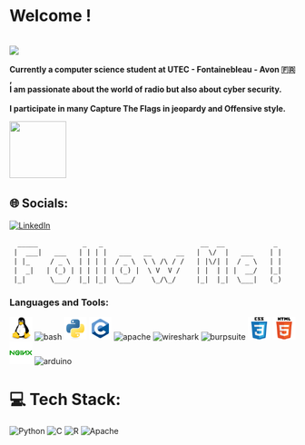 # Welcome !
<br>
<img src="https://media.tenor.com/wiMyvo8ZFN0AAAAj/pinguim-penguin.gif">

**Currently a computer science student at UTEC - Fontainebleau - Avon :fr: ,<br> I am passionate about the world of radio but also about cyber security.**
<br><br>**I participate in many Capture The Flags in jeopardy and Offensive style.**

<a href="https://root-me.org/mall0c"><img src="https://www.root-me.org/IMG/logo/siteon0.svg?1637496509" width="100" height="100"></a> 

## 🌐 Socials:
[![LinkedIn](https://img.shields.io/badge/LinkedIn-%230077B5.svg?logo=linkedin&logoColor=white)](https://www.linkedin.com/in/lucas-rq/) 

```
  _____           _   _                        __  __            _ 
 |  ___|   ___   | | | |   ___   __      __   |  \/  |   ___    | |
 | |_     / _ \  | | | |  / _ \  \ \ /\ / /   | |\/| |  / _ \   | |
 |  _|   | (_) | | | | | | (_) |  \ V  V /    | |  | | |  __/   |_|
 |_|      \___/  |_| |_|  \___/    \_/\_/     |_|  |_|  \___|   (_)
```
<h3 align="left">Languages and Tools:</h3>
<p align="left"> <img src="https://raw.githubusercontent.com/devicons/devicon/master/icons/linux/linux-original.svg" alt="linux" width="40" height="40"/> <img src="https://www.vectorlogo.zone/logos/gnu_bash/gnu_bash-icon.svg" alt="bash" width="40" height="40"/> <img src="https://raw.githubusercontent.com/devicons/devicon/master/icons/python/python-original.svg" alt="python" width="40" height="40"/> <img src="https://raw.githubusercontent.com/github/explore/f3e22f0dca2be955676bc70d6214b95b13354ee8/topics/c/c.png" alt="c" width="40" height="40"/> <img src="https://avatars.githubusercontent.com/u/47359?s=280&v=4" alt="apache" width="40" height="40"/> <img src="https://avatars.githubusercontent.com/u/6233056?s=280&v=4" alt="wireshark" width="40" height="40"/> <img src="https://avatars.githubusercontent.com/u/13749115?s=280&v=4" alt="burpsuite" width="40" height="40"/> <img src="https://raw.githubusercontent.com/devicons/devicon/master/icons/css3/css3-original-wordmark.svg" alt="css3" width="40" height="40"/>  <img src="https://raw.githubusercontent.com/devicons/devicon/master/icons/html5/html5-original-wordmark.svg" alt="html5" width="40" height="40"/> <img src="https://raw.githubusercontent.com/devicons/devicon/master/icons/nginx/nginx-original.svg" alt="nginx" width="40" height="40"/> <img src="https://cdn.worldvectorlogo.com/logos/arduino-1.svg" alt="arduino" width="40" height="40"/> 



# 💻 Tech Stack:
![Python](https://img.shields.io/badge/python-3670A0?style=for-the-badge&logo=python&logoColor=ffdd54) ![C](https://img.shields.io/badge/c-%2300599C.svg?style=for-the-badge&logo=c&logoColor=white) ![R](https://img.shields.io/badge/r-%23276DC3.svg?style=for-the-badge&logo=r&logoColor=white) ![Apache](https://img.shields.io/badge/apache-%23D42029.svg?style=for-the-badge&logo=apache&logoColor=white)
